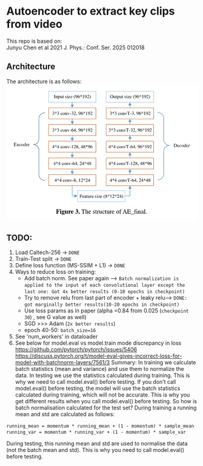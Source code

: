 # Autoencoder to extract key clips from video
This repo is based on:\
Junyu Chen et al 2021 J. Phys.: Conf. Ser. 2025 012018

## Architecture
The architecture is as follows:
![Architecture](https://github.com/ashrithjacob/Best-Frame-Retrieval/blob/main/images/architecture.png?raw=true)

## TODO:
1. Load Caltech-256 -> `DONE`
2. Train-Test split -> `DONE`
3. Define loss function (MS-SSIM + L1) -> `DONE`
4. Ways to reduce loss on training:
    - Add batch norm. See paper again --> `Batch normalization is applied to the input of each convolutional layer except the last one: Got 4x better results (0-10 epochs in checkpoint)`
    - Try to remove relu from last part of encoder + leaky relu--> `DONE: got marginally better results(10-20 epochs in checkpoint)`
    - Use loss params as in paper (alpha =0.84 from 0.025 (`checkpoint 30`) , see G value as well)
    - SGD >>> Adam (`2x better results`)
    - epoch 40-50: `batch_size=16`
5. See 'num_workers' in dataloader
6. See below for model.eval vs model.train mode discrepancy in loss
https://github.com/pytorch/pytorch/issues/5406
https://discuss.pytorch.org/t/model-eval-gives-incorrect-loss-for-model-with-batchnorm-layers/7561/3
Summary:
In training we calculate batch statistics (mean and variance) and use them to normalize the data. In testing we use the statistics calculated during training. This is why we need to call model.eval() before testing. If you don’t call model.eval() before testing, the model will use the batch statistics calculated during training, which will not be accurate. This is why you get different results when you call model.eval() before testing.
So how is batch normalisation calculated for the test set?
During training a running mean and std are calculated as follows:
```
running_mean = momentum * running_mean + (1 - momentum) * sample_mean
running_var = momentum * running_var + (1 - momentum) * sample_var
```
During testing, this running mean and std are used to normalise the data (not the batch mean and std). This is why you need to call model.eval() before testing.